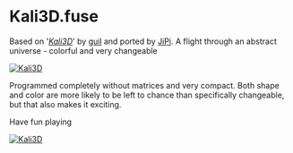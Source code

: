 # Kali3D.fuse

Based on '_[Kali3D](https://www.shadertoy.com/view/MdB3DK)_' by [guil](https://www.shadertoy.com/user/guil) and ported by [JiPi](../Profiles/JiPi.md). A flight through an abstract universe - colorful and very changeable

[![Kali3D](https://user-images.githubusercontent.com/78935215/108375469-464ec300-7202-11eb-829f-172e724172a5.PNG)](https://github.com/nmbr73/Shadertoys/blob/main/AbstractShader/Kali3D.fuse)

Programmed completely without matrices and very compact. Both shape and color are more likely to be left to chance than specifically changeable, but that also makes it exciting.

Have fun playing

[![Kali3D](https://user-images.githubusercontent.com/78935215/108374915-c0cb1300-7201-11eb-860f-8e6923d4867a.gif)](https://www.shadertoy.com/embed/MdB3DK?gui=true&t=10&paused=true&muted=false)
